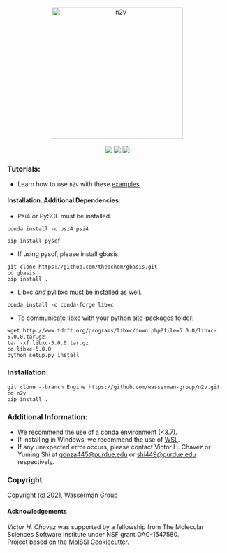 
<p align="center">
<br>
<img src="https://github.com/wasserman-group/n2v/blob/main/media/logo_png.png" alt="n2v" height=300> <br><br>
<a href="https://github.com/wasserman-group/n2v/actions"> <img src="https://github.com/wasserman-group/n2v/actions/workflows/CI.yaml/badge.svg" /></a>
<!-- <a href="https://lgtm.com/projects/g/wasserman-group/n2v/?mode=list"><img src="https://img.shields.io/lgtm/grade/python/github/wasserman-group/n2v"></a> -->
<a href="https://codecov.io/gh/wasserman-group/n2v"> <img src="https://codecov.io/gh/wasserman-group/n2v/branch/Engine/graph/badge.svg?token=4B8r0cQ2Wk" /></a>
<a href="https://github.com/wasserman-group/n2v/blob/main/LICENSE"><img src="https://img.shields.io/github/license/wasserman-group/n2v?color=blue" /></a>
<br>
</p>

  
### Tutorials:
- Learn how to use `n2v` with these [examples](https://github.com/wasserman-group/n2v_examples) 
<!-- - or try it without installing: [![Binder](https://mybinder.org/badge_logo.svg)](https://mybinder.org/v2/gh/wasserman-group/n2v_examples/HEAD) -->

#### Installation. Additional Dependencies: 
- Psi4 or PySCF must be installed. 
```
conda install -c psi4 psi4
```
```
pip install pyscf
```
- If using pyscf, please install gbasis. 
```
git clone https://github.com/theochem/gbasis.git
cd gbasis
pip install .
```
- Libxc *and* pylibxc must be installed as well. 
```
conda install -c conda-forge libxc
```
- To communicate libxc with your python site-packages folder:
```
wget http://www.tddft.org/programs/libxc/down.php?file=5.0.0/libxc-5.0.0.tar.gz
tar -xf libxc-5.0.0.tar.gz
cd libxc-5.0.0
python setup.py install
```
### Installation: 
```
git clone --branch Engine https://github.com/wasserman-group/n2v.git
cd n2v
pip install .
```

### Additional Information: 
- We recommend the use of a conda environment (<3.7).
- If installing in Windows, we recommend the use of [WSL](https://docs.microsoft.com/en-us/windows/wsl/install-win10).
- If any unexpected error occurs, please contact Victor H. Chavez or Yuming Shi at gonza445@purdue.edu or shi449@purdue.edu respectively. 

### Copyright
Copyright (c) 2021, Wasserman Group  

#### Acknowledgements
*Victor H. Chavez* was supported by a fellowship from The Molecular Sciences Software Institute under NSF grant OAC-1547580.  
Project based on the [MolSSI Cookiecutter](https://github.com/molssi/cookiecutter-cms).  

